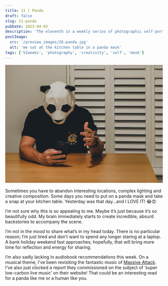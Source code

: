 ```yaml
---
title: 11 | Panda
draft: false
slug: 11-panda
pubDate: 2023-04-03
description: 'The eleventh in a weekly series of photographic self-portraits of Stuart Mackenzie. In this weeks photo I wear a panda mask and stare at my phone'
postImage:
  src: '/preview_images/26-panda.jpg'
  alt: 'me sat at the kitchen table in a panda mask'
tags: ['52weeks', 'photography', 'creativity', 'self', 'mask']
---
```


![I sit at the table weaking a panda mask, staring at my phone](../post_images/52weeks/52_2023_11_FULL.jpg)

Sometimes you have to abandon interesting locations, complex lighting and creative composition. Some days you need to put on a panda mask and take a snap at your kitchen table. Yesterday was that day…and I LOVE IT! 😂😍

I’m not sure why this is so appealing to me. Maybe it’s just because it’s so beautifully odd. My brain immediately starts to create incredible, absurd backstories to accompany the scene.

I’m not in the mood to share what’s in my head today. There is no particular reason; I’m just tired and don’t want to spend any longer staring at a laptop. A bank holiday weekend fast approaches; hopefully, that will bring more time for reflection and energy for sharing.

I’m also sadly lacking in audiobook recommendations this week. On a musical theme, I’ve been revisiting the fantastic music of [Massive Attack](https://www.massiveattack.co.uk/). I’ve also just clocked a report they commissioned on the subject of ‘super low-carbon live music’ on their website! That could be an interesting read for a panda like me or a human like you.
